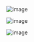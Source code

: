 ![image](https://github.com/web-god/components-css/assets/132649294/247a49ff-4778-4e27-af2c-b4af215af624)

![image](https://github.com/web-god/components-css/assets/132649294/ca2114b4-c567-4761-955c-545140a1d5ca)

![image](https://github.com/web-god/components-css/assets/132649294/eba1e2a9-d0b9-4b34-9ce4-c5c6d88c716d)


